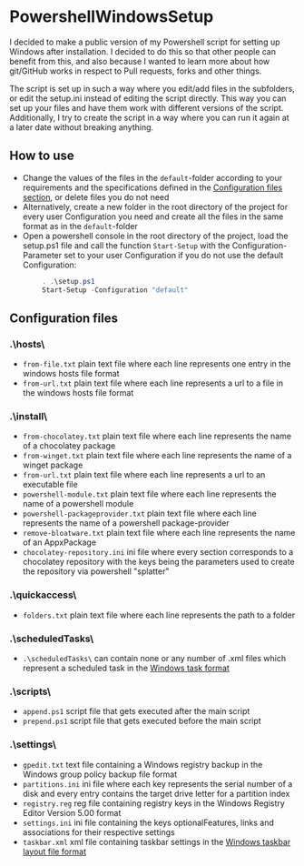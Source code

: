# PowershellWindowsSetup
I decided to make a public version of my Powershell script for setting up Windows after installation.
I decided to do this so that other people can benefit from this, and also because I wanted to learn more about how git/GitHub works in respect to Pull requests, forks and other things.

The script is set up in such a way where you edit/add files in the subfolders, or edit the setup.ini instead of editing the script directly.
This way you can set up your files and have them work with different versions of the script.
Additionally, I try to create the script in a way where you can run it again at a later date without breaking anything.

## How to use
- Change the values of the files in the `default`-folder according to your requirements and the specifications defined in the [Configuration files section](#Configuration-files), or delete files you do not need
- Alternatively, create a new folder in the root directory of the project for every user Configuration you need and create all the files in the same format as in the `default`-folder
- Open a powershell console in the root directory of the project, load the setup.ps1 file and call the function `Start-Setup` with the Configuration-Parameter set to your user Configuration if you do not use the default Configuration:
```Powershell      
        . .\setup.ps1
        Start-Setup -Configuration "default"
```
## Configuration files
### .\hosts\
- `from-file.txt` plain text file where each line represents one entry in the windows hosts file format
- `from-url.txt` plain text file where each line represents a url to a file in the windows hosts file format
### .\install\
- `from-chocolatey.txt` plain text file where each line represents the name of a chocolatey package
- `from-winget.txt` plain text file where each line represents the name of a winget package
- `from-url.txt` plain text file where each line represents a url to an executable file
- `powershell-module.txt` plain text file where each line represents the name of a powershell module
- `powershell-packageprovider.txt` plain text file where each line represents the name of a powershell package-provider
- `remove-bloatware.txt` plain text file where each line represents the name of an AppxPackage
- `chocolatey-repository.ini` ini file where every section corresponds to a chocolatey repository with the keys being the parameters used to create the repository via powershell "splatter"
### .\quickaccess\
- `folders.txt` plain text file where each line represents the path to a folder
### .\scheduledTasks\
- `.\scheduledTasks\` can contain none or any number of .xml files which represent a scheduled task in the [Windows task format](http://schemas.microsoft.com/windows/2004/02/mit/task)
### .\scripts\
- `append.ps1` script file that gets executed after the main script
- `prepend.ps1` script file that gets executed before the main script
### .\settings\
- `gpedit.txt` text file containing a Windows registry backup in the Windows group policy backup file format
- `partitions.ini` ini file where each key represents the serial number of a disk and every entry contains the target drive letter for a partition index
- `registry.reg` reg file containing registry keys in the Windows Registry Editor Version 5.00 format
- `settings.ini` ini file containing the keys optionalFeatures, links and associations for their respective settings
- `taskbar.xml` xml file containing taskbar settings in the [Windows taskbar layout file format](https://schemas.microsoft.com/Start/2014/TaskbarLayout)
